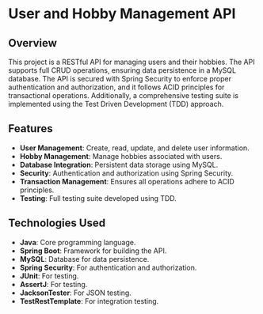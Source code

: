 # User and Hobby Management API

## Overview

This project is a RESTful API for managing users and their hobbies. The API supports full CRUD operations, ensuring data persistence in a MySQL database. The API is secured with Spring Security to enforce proper authentication and authorization, and it follows ACID principles for transactional operations. Additionally, a comprehensive testing suite is implemented using the Test Driven Development (TDD) approach.

## Features

- **User Management**: Create, read, update, and delete user information.
- **Hobby Management**: Manage hobbies associated with users.
- **Database Integration**: Persistent data storage using MySQL.
- **Security**: Authentication and authorization using Spring Security.
- **Transaction Management**: Ensures all operations adhere to ACID principles.
- **Testing**: Full testing suite developed using TDD.

## Technologies Used

- **Java**: Core programming language.
- **Spring Boot**: Framework for building the API.
- **MySQL**: Database for data persistence.
- **Spring Security**: For authentication and authorization.
- **JUnit**: For testing.
- **AssertJ**: For testing.
- **JacksonTester**: For JSON testing.
- **TestRestTemplate**: For integration testing.
